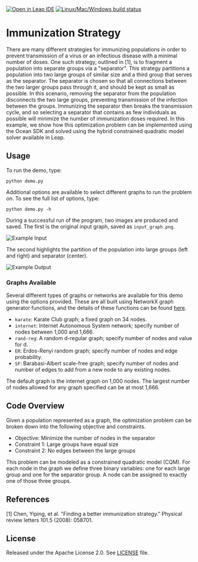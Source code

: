 [![Open in Leap IDE](
  https://cdn-assets.cloud.dwavesys.com/shared/latest/badges/leapide.svg)](
  https://ide.dwavesys.io/#https://github.com/dwave-examples/immunization-strategy)
[![Linux/Mac/Windows build status](
   https://circleci.com/gh/dwave-examples/immunization-strategy.svg?style=shield)](
   https://circleci.com/gh/dwave-examples/immunization-strategy)

# Immunization Strategy

There are many different strategies for immunizing populations in order to
prevent transmission of a virus or an infectious disease with a minimal number
of doses.  One such strategy, outlined in [1], is to fragment a population into
separate groups via a "separator". This strategy partitions a population into
two large groups of similar size and a third group that serves as the
separator. The separator is chosen so that all connections between the two
larger groups pass through it, and should be kept as small as possible. In this
scenario, removing the separator  from the population disconnects the two large
groups, preventing transmission of the infection between the groups. Immunizing
the separator then breaks the transmission cycle, and so selecting a separator
that contains as few individuals as possible will minimize the number of
immunization doses required. In this example, we show how this optimization
problem can be implemented using the Ocean SDK and solved using the hybrid
constrained quadratic model solver available in Leap.

## Usage

To run the demo, type:

```python demo.py```

Additional options are available to select different graphs to run the problem
on. To see the full list of options, type:

```python demo.py -h```

During a successful run of the program, two images are produced and saved. The
first is the original input graph, saved as `input_graph.png`.

![Example Input](readme_imgs/input_graph.png)

The second highlights the partition of the population into large groups (left
and right) and separator (center).

![Example Output](readme_imgs/separator.png)

### Graphs Available

Several different types of graphs or networks are available for this demo using
the options provided. These are all built using NetworkX graph generator
functions, and the details of these functions can be found
[here](https://networkx.org/documentation/stable//reference/generators.html#).

- `karate`: Karate Club graph; a fixed graph on 34 nodes.
- `internet`: Internet Autonomous System network; specify number of nodes
  between 1,000 and 1,666.
- `rand-reg`: A random d-regular graph; specify number of nodes and value for d.
- `ER`: Erdos-Renyi random graph; specify number of nodes and edge probability.
- `SF`: Barabasi-Albert scale-free graph; specify number of nodes and number of
  edges to add from a new node to any existing nodes.

The default graph is the internet graph on 1,000 nodes. The largest number of
nodes allowed for any graph specified can be at most 1,666.

## Code Overview

Given a population represented as a graph, the optimization problem can be
broken down into the following objective and constraints.

- Objective: Minimize the number of nodes in the separator
- Constraint 1: Large groups have equal size
- Constraint 2: No edges between the large groups

This problem can be modeled as a
constrained quadratic model (CQM). For each node in the graph we define three
binary variables: one for each large group and one for the separator group. A
node can be assigned to exactly one of those three groups.

## References

[1] Chen, Yiping, et al. "Finding a better immunization strategy." Physical
review letters 101.5 (2008): 058701.

## License

Released under the Apache License 2.0. See [LICENSE](LICENSE) file.
